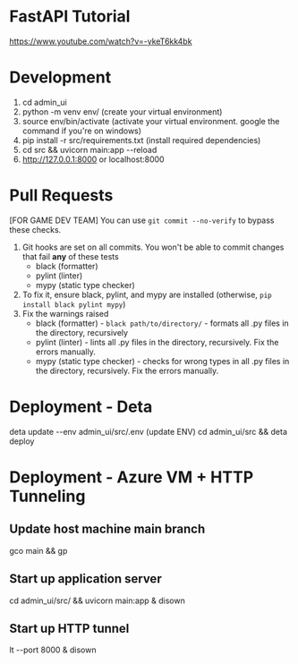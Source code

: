 # FastAPI Tutorial

https://www.youtube.com/watch?v=-ykeT6kk4bk

# Development

1. cd admin_ui
2. python -m venv env/ (create your virtual environment)
3. source env/bin/activate (activate your virtual environment. google the command if you're on windows)
4. pip install -r src/requirements.txt (install required dependencies)
5. cd src && uvicorn main:app --reload
6. http://127.0.0.1:8000 or localhost:8000

# Pull Requests

[FOR GAME DEV TEAM] You can use `git commit --no-verify` to bypass these checks.
 
1. Git hooks are set on all commits. You won't be able to commit changes that fail **any** of these tests
   - black (formatter)
   - pylint (linter)
   - mypy (static type checker)
2. To fix it, ensure black, pylint, and mypy are installed (otherwise, `pip install black pylint mypy`)
3. Fix the warnings raised
   - black (formatter) - `black path/to/directory/` - formats all .py files in the directory, recursively
   - pylint (linter) - lints all .py files in the directory, recursively. Fix the errors manually.
   - mypy (static type checker) - checks for wrong types in all .py files in the directory, recursively. Fix the errors manually.

# Deployment - Deta
deta update --env admin_ui/src/.env (update ENV)
cd admin_ui/src && deta deploy

# Deployment - Azure VM + HTTP Tunneling
## Update host machine main branch
gco main && gp

## Start up application server
cd admin_ui/src/ && uvicorn main:app &
disown

## Start up HTTP tunnel
lt --port 8000 &
disown

